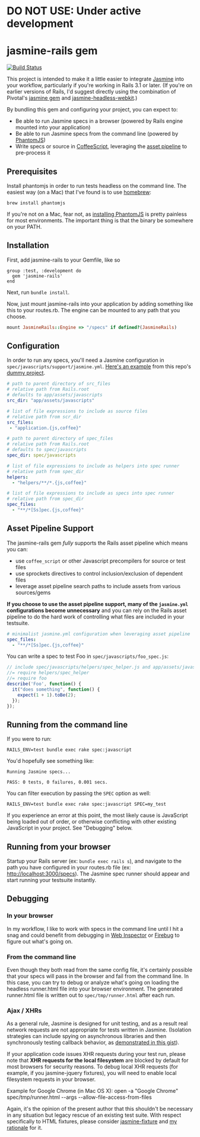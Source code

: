 # DO NOT USE: Under active development

# jasmine-rails gem

[![Build Status](https://secure.travis-ci.org/searls/jasmine-rails.png)](http://travis-ci.org/searls/jasmine-rails)

This project is intended to make it a little easier to integrate [Jasmine](https://github.com/pivotal/jasmine/wiki) into your workflow, particularly if you're working in Rails 3.1 or later. (If you're on earlier versions of Rails, I'd suggest directly using the combination of Pivotal's [jasmine gem](https://github.com/pivotal/jasmine-gem) and [jasmine-headless-webkit](http://johnbintz.github.com/jasmine-headless-webkit/).)

By bundling this gem and configuring your project, you can expect to:

* Be able to run Jasmine specs in a browser (powered by Rails engine mounted into your application)
* Be able to run Jasmine specs from the command line (powered by
  [PhantomJS](http://phantomjs.org/))
* Write specs or source in [CoffeeScript](http://jashkenas.github.com/coffee-script/), leveraging the [asset pipeline](http://railscasts.com/episodes/279-understanding-the-asset-pipeline) to pre-process it

## Prerequisites

Install phantomjs in order to run tests headless on the command line. The easiest way (on a Mac) that I've found is to use [homebrew](https://github.com/mxcl/homebrew):

    brew install phantomjs

If you're not on a Mac, fear not, as [installing PhantomJS](http://phantomjs.org) is pretty painless for most environments. The important thing is that the binary be somewhere on your PATH.

## Installation

First, add jasmine-rails to your Gemfile, like so

    group :test, :development do
      gem 'jasmine-rails'
    end

Next, run `bundle install`.

Now, just mount jasmine-rails into your application by adding something like this to your routes.rb.  The engine can be mounted to any path that you choose.

``` ruby
mount JasmineRails::Engine => "/specs" if defined?(JasmineRails)
```

## Configuration

In order to run any specs, you'll need a Jasmine configuration in `spec/javascripts/support/jasmine.yml`. [Here's an example](https://github.com/searls/jasmine-rails/tree/master/spec/dummy/spec/javascripts/support) from this repo's [dummy project](https://github.com/searls/jasmine-rails/tree/master/spec/dummy).

``` yaml
# path to parent directory of src_files
# relative path from Rails.root
# defaults to app/assets/javascripts
src_dir: "app/assets/javascripts"

# list of file expressions to include as source files
# relative path from scr_dir
src_files:
 - "application.{js,coffee}"

# path to parent directory of spec_files
# relative path from Rails.root
# defaults to spec/javascripts
spec_dir: spec/javascripts

# list of file expressions to include as helpers into spec runner
# relative path from spec_dir
helpers:
  - "helpers/**/*.{js,coffee}"

# list of file expressions to include as specs into spec runner
# relative path from spec_dir
spec_files:
  - "**/*[Ss]pec.{js,coffee}"
```

## Asset Pipeline Support

The jasmine-rails gem *fully* supports the Rails asset pipeline which means you can:
* use `coffee_script` or other Javascript precompilers for source or
  test files
* use sprockets directives to control inclusion/exclusion of dependent
  files
* leverage asset pipeline search paths to include assets from various
  sources/gems

**If you choose to use the asset pipeline support, many of the `jasmine.yml`
configurations become unnecessary** and you can rely on the Rails asset
pipeline to do the hard work of controlling what files are included in
your testsuite.

```yaml
# minimalist jasmine.yml configuration when leveraging asset pipeline
spec_files:
  - "**/*[Ss]pec.{js,coffee}"
```

You can write a spec to test Foo in `spec/javascripts/foo_spec.js`:

```javascript
// include spec/javascripts/helpers/spec_helper.js and app/assets/javascripts/foo.js
//= require helpers/spec_helper
//= require foo
describe('Foo', function() {
  it("does something", function() {
    expect(1 + 1).toBe(2);
  });
});
```

## Running from the command line

If you were to run:

    RAILS_ENV=test bundle exec rake spec:javascript

You'd hopefully see something like:

    Running Jasmine specs...

    PASS: 0 tests, 0 failures, 0.001 secs.

You can filter execution by passing the `SPEC` option as well:

    RAILS_ENV=test bundle exec rake spec:javascript SPEC=my_test

If you experience an error at this point, the most likely cause is JavaScript being loaded out of order, or otherwise conflicting with other existing JavaScript in your project. See "Debugging" below.

## Running from your browser

Startup your Rails server (ex: `bundle exec rails s`), and navigate to the path you have configured in your routes.rb file (ex: [http://localhost:3000/specs](http://localhost:3000/specs)).
The Jasmine spec runner should appear and start running your testsuite instantly.

## Debugging

### In your browser

In my workflow, I like to work with specs in the command line until I hit a snag and could benefit from debugging in [Web Inspector](http://www.webkit.org/blog/1091/more-web-inspector-updates/) or [Firebug](http://getfirebug.com/) to figure out what's going on.

### From the command line

Even though they both read from the same config file, it's certainly possible that your specs will pass in the browser and fail from the command line. In this case, you can try to debug or analyze what's going on loading the headless runner.html file into your browser environment. The generated runner.html file is written out to `spec/tmp/runner.html` after each run.

### Ajax / XHRs

As a general rule, Jasmine is designed for unit testing, and as a result real network requests are not appropriate for tests written in Jasmine. (Isolation strategies can include spying on asynchronous libraries and then synchronously testing callback behavior, as [demonstrated in this gist](https://gist.github.com/searls/946704)).

If your application code issues XHR requests during your test run, please note that **XHR requests for the local filesystem** are blocked by default for most browsers for security reasons.  To debug local XHR requests (for example, if you jasmine-jquery fixtures), you will need to enable local filesystem requests in your browser.

Example for Google Chrome (in Mac OS X):
    open -a "Google Chrome" spec/tmp/runner.html --args --allow-file-access-from-files

Again, it's the opinion of the present author that this shouldn't be necessary in any situation but legacy rescue of an existing test suite. With respect specifically to HTML fixtures, please consider [jasmine-fixture](https://github.com/searls/jasmine-fixture) and [my rationale](http://searls.testdouble.com/posts/2011-12-11-jasmine-fixtures.html) for it.
